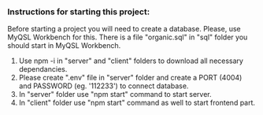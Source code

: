 ### Instructions for starting this project:

Before starting a project you will need to create a database. Please, use MyQSL Workbench for this. There is a file "organic.sql" in "sql" folder you should start in MyQSL Workbench.

1. Use npm -i in "server" and "client" folders to download all necessary dependancies.
2. Please create ".env" file in "server" folder and create a PORT (4004) and PASSWORD (eg. '112233') to connect database.
3. In "server" folder use "npm start" command to start server.
4. In "client" folder use "npm start" command as well to start frontend part.
